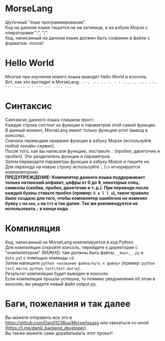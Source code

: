 # MorseLang  

Шуточный "язык программирования".  
Код на данном языке пишется не на латинице, а на азбуке Морзе с операторами ":", ";".  
Код, написанный на данном языке должен быть сохранен в файле с форматом .morse!    

# Hello World

Многие при изучении нового языка выводят Hello World в консоль.  
Вот, как это выглядит в MorseLang: `.--. .-. .. -. - : .... . .-.. .-.. --- -...- .-- --- .-. .-.. -..`    

# Синтаксис

Синтаксис данного языка слишком прост.  
Каждая строка состоит из функции и параметров этой самой функции.  
В данный момент, MorseLang имеет только функцию print (вывод в консоль).    
Сначала переводим название функции в азбуку Морзе (используйте любой онлайн-сервис).  
После того, как вы написали функцию, поставьте ` : ` (пробел, двоеточие и пробел). Это разделитель функции и параметров.  
Затем переводите параметры функции в азбуку Морзе и пишите их.  
Для перехода на новую строку используйте `;` (`\n` игнорируется компилятором).  
**ПРЕДУПРЕЖДЕНИЕ: Компилятор данного языка поддерживает только латинский алфавит, цифры от 0 до 9, некоторые спец. символы (скобки, пробел, двоеточие и т. д.). При переводе после каждой буквы ставьте пробел (пример: `h e l l o`), такое правило было создано для того, чтобы компилятор ошибочно не изменял букву `s` на `eee`, `o` на `ttt` и так далее. Так же рекомендуется не использовать `;` в конце кода.**
  
# Компиляция

Код, написанный на MorseLang компилируется в код Python.  
Для компиляции откройте консоль, перейдите к директории с "компилятором" (ВАЖНО: там должны быть файлы `__main__.py` и `data.py`) с помощью команды `cd`.  
Затем напишите `python <название файла/путь к файлу>` (пример: `python test.morse`, `python test\test.morse`).  
Результат компиляции будет выведен в консоли.  
Если компиляция прошла успешна, то помимо уведомления об этом в консоли, вы увидите новый файл output.py.  
  
# Баги, пожелания и так далее  

Вы можете отправить все это в https://github.com/Daniil123Rus/Morse/issues или связаться со мной (https://t.me/daniil_backend_developer).  
Вы также можете сами дорабатывать этот проект!
